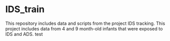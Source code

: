 # IDS_train
This repository includes data and scripts from the project IDS tracking.
This project includes data from 4 and 9 month-old infants that were exposed to IDS and ADS. 
test
